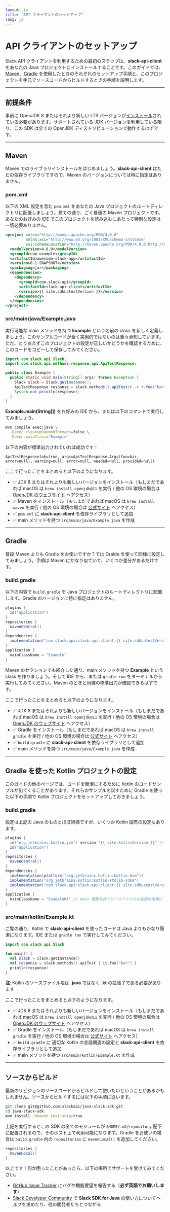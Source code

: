 ```yaml
---
layout: ja
title: "API クライアントのセットアップ"
lang: ja
---
```


# <!--API Client Installation--> API クライアントのセットアップ

Slack API クライアントを利用するための最初のステップは、**slack-api-client** をあなたの Java プロジェクトにインストールすることです。このガイドでは、[Maven](https://maven.apache.org/)、[Gradle](https://gradle.org/) を使用したときのそれぞれのセットアップ手順と、このプロジェクトを手元でソースコードからビルドするときの手順を説明します。

---
## <!--Prerequisites-->前提条件

事前に OpenJDK 8 またはそれより新しい LTS バージョンが[インストール](https://openjdk.java.net/install/)されている必要があります。サポートされている JDK バージョンを利用している限り、この SDK は全ての OpenJDK ディストリビューションで動作するはずです。

---
## Maven

Maven でのライブラリインストールをはじめましょう。**slack-api-client** はただの依存ライブラリですので、Maven のバージョンについては特に指定はありません。

### pom.xml

以下の XML 設定を含む `pom.xml` をあなたの Java プロジェクトのルートディレクトリに配置しましょう。見ての通り、ごく普通の Maven プロジェクトです。あなたのお好みの IDE でこのプロジェクトを読み込むにあたって特別な設定は一切必要ありません。


```xml
<project xmlns="http://maven.apache.org/POM/4.0.0"
         xmlns:xsi="http://www.w3.org/2001/XMLSchema-instance"
         xsi:schemaLocation="http://maven.apache.org/POM/4.0.0 http://maven.apache.org/maven-v4_0_0.xsd">
  <modelVersion>4.0.0</modelVersion>
  <groupId>com.example</groupId>
  <artifactId>awesome-slack-app</artifactId>
  <version>0.1-SNAPSHOT</version>
  <packaging>jar</packaging>
  <dependencies>
    <dependency>
      <groupId>com.slack.api</groupId>
      <artifactId>slack-api-client</artifactId>
      <version>{{ site.sdkLatestVersion }}</version>
    </dependency>
  </dependencies>
</project>
```

### src/main/java/Example.java

実行可能な main メソッドを持つ **Example** という名前の class を新しく定義しましょう。このサンプルコードが全く実用的ではないのは重々承知しています。ただ、とりあえずこのプロジェクトの設定が正しいかどうかを確認するために、このコードをコピーして保存してみてください。

```java
import com.slack.api.Slack;
import com.slack.api.methods.response.api.ApiTestResponse;

public class Example {
  public static void main(String[] args) throws Exception {
    Slack slack = Slack.getInstance();
    ApiTestResponse response = slack.methods().apiTest(r -> r.foo("bar"));
    System.out.println(response);
  }
}
```

**Example.main(String[])** をお好みの IDE から、または以下のコマンドで実行してみましょう。


```bash
mvn compile exec:java \
  -Dexec.cleanupDaemonThreads=false \
  -Dexec.mainClass="Example"
```

以下の内容が標準出力されていれば成功です！

```
ApiTestResponse(ok=true, args=ApiTestResponse.Args(foo=bar, error=null), warning=null, error=null, needed=null, provided=null)
```

ここで行ったことをまとめると以下のようになります。

* ✅ JDK 8 またはそれよりも新しいバージョンをインストール（もしまだであれば macOS は `brew install openjdk@11` を実行 / 他の OS 環境の場合は [OpenJDK のウェブサイト](https://openjdk.java.net/install/) へアクセス）
* ✅ Maven をインストール（もしまだであれば macOS は `brew install maven` を実行 / 他の OS 環境の場合は [公式サイト](https://maven.apache.org/) へアクセス）
* ✅ `pom.xml` に **slack-api-client** を依存ライブラリとして追加
* ✅ main メソッドを持つ `src/main/java/Example.java` を作成

---
## Gradle

普段 Maven よりも Gradle をお使いですか？では Gralde を使って同様に設定してみましょう。手順は Maven にかなり似ていて、いくつか差分があるだけです。

### build.gradle

以下の内容で `build.gradle` を Java プロジェクトのルートディレクトリに配置します。Gradle のバージョンに特に指定はありません。

```groovy
plugins {
  id("application")
}
repositories {
  mavenCentral()
}
dependencies {
  implementation("com.slack.api:slack-api-client:{{ site.sdkLatestVersion }}")
}
application {
  mainClassName = "Example"
}
```

Maven のセクションでも紹介した通り、main メソッドを持つ **Example** という class を作りましょう。そして IDE から、または `gradle run` をターミナルから実行してみてください。Maven のときと同様の標準出力が確認できるはずです。

ここで行ったことをまとめると以下のようになります。

* ✅ JDK 8 またはそれよりも新しいバージョンをインストール（もしまだであれば macOS は `brew install openjdk@11` を実行 / 他の OS 環境の場合は [OpenJDK のウェブサイト](https://openjdk.java.net/install/) へアクセス）
* ✅ Gradle をインストール（もしまだであれば macOS は `brew install gradle` を実行 / 他の OS 環境の場合は [公式サイト](https://gradle.org/) へアクセス）
* ✅ `build.gradle` に **slack-api-client** を依存ライブラリとして追加
* ✅ main メソッドを持つ `src/main/java/Example.java` を作成


---
## <!--Gradle for Kotlin--> Gradle を使った Kotlin プロジェクトの設定

このガイドの他のページでは、コードを簡潔にするために Kotlin のコードサンプルが出てくることがあります。それらのサンプルを試すために Gradle を使った以下の手順で Kotlin プロジェクトをセットアップしておきましょう。

### build.gradle

設定は上記の Java のものとほぼ同様ですが、いくつか Kotlin 固有の設定もあります。

```groovy
plugins {
  id("org.jetbrains.kotlin.jvm") version "{{ site.kotlinVersion }}" // 最新の Kotlin バージョンを指定してください
  id("application")
}
repositories {
  mavenCentral()
}
dependencies {
  implementation(platform("org.jetbrains.kotlin:kotlin-bom"))
  implementation("org.jetbrains.kotlin:kotlin-stdlib-jdk8")
  implementation("com.slack.api:slack-api-client:{{ site.sdkLatestVersion }}")
}
application {
  mainClassName = "ExampleKt" // main 関数を持つソースファイルの名前の末尾に "Kt" をつけてください
}
```

### src/main/kotlin/Example.kt

ご覧の通り、Kotlin で **slack-api-client** を使ったコードは Java よりもかなり簡潔になります。IDE または `gradle run` で実行してみてください。

```kotlin
import com.slack.api.Slack

fun main() {
  val slack = Slack.getInstance()
  val response = slack.methods().apiTest { it.foo("bar") }
  println(response)
}
```

**注**: Kotlin のソースファイル名は **.java** ではなく **.kt** の拡張子である必要があります

ここで行ったことをまとめると以下のようになります。

* ✅ JDK 8 またはそれよりも新しいバージョンをインストール（もしまだであれば macOS は `brew install openjdk@11` を実行 / 他の OS 環境の場合は [OpenJDK のウェブサイト](https://openjdk.java.net/install/) へアクセス）
* ✅ Gradle をインストール（もしまだであれば macOS は `brew install gradle` を実行 / 他の OS 環境の場合は [公式サイト](https://gradle.org/) へアクセス）
* ✅ `build.gradle` に 適切な Kotlin の言語関連の設定と **slack-api-client** を依存ライブラリとして追加
* ✅ main メソッドを持つ `src/main/kotlin/Example.kt` を作成

---
## <!--Build from Source-->ソースからビルド

最新のリビジョンのソースコードからビルドして使いたいということがあるかもしれません。ソースからビルドするには以下の手順に従います。

```bash
git clone git@github.com:slackapi/java-slack-sdk.git
cd java-slack-sdk
mvn install -Dmaven.test.skip=true
```

上記を実行するとこの SDK の全てのモジュールが `$HOME/.m2/repository` 配下に配置されるので、そのホスト上で利用可能になります。Gradle をお使いの場合は `build.gradle` 内の `repositories` に `mavenLocal()` を追加してください。

```groovy
repositories {
  mavenLocal()
}
```

以上です！何か困ったことがあったら、以下の場所でサポートを受けてみてください。

* [GitHub Issue Tracker](https://github.com/slackapi/java-slack-sdk/issues) にバグや機能要望を報告する（**必ず英語でお願いします**）
* [Slack Developer Community](https://slackcommunity.com/) で **Slack SDK for Java** の使い方についてヘルプを求めたり、他の開発者たちとつながる
